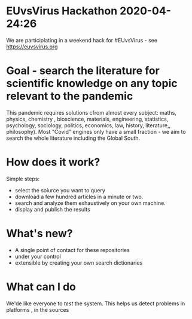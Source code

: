 # EUvsVirus Hackathon 2020-04-24:26

We are participlating in a weekend hack for #EUvsVirus - see https://euvsvirus.org

# Goal - search the literature for scientific knowledge on any topic relevant to the pandemic

This pandemic requires solutions cfrom almost every subject: maths, physics, chemistry , bioscience, materials, engineering, statistics, psychology, sociology, politics, economics, law, history, literature,, philosophy). Most "Covid" engines only have a small fraction - we aim to search the whole literature including the Global South.

# How does it work?
Simple steps:
* select the soiurce you want to query
* download a few hundred articles in a minute or two.
* search and analyze them exhaustively on your own machine.
* display and publish the results

# What's new?
* A single point of contact for these repositories
* under your control
* extensible by creating your own search dictionaries

# What can I do
We'de like everyone to *test* the system. This helps us detect problems in platforms , in the sources




